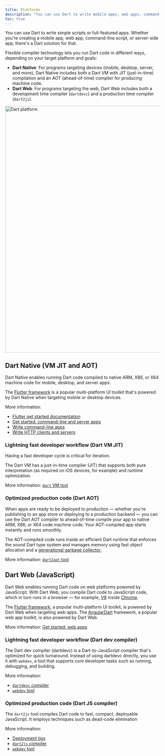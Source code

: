 ```yaml
---
title: Platforms
description: "You can use Dart to write mobile apps, web apps, command-line apps, backends, and more."
toc: true
---
```


You can use Dart to write simple scripts or full-featured apps. Whether you're
creating a mobile app, web app, command-line script, or server-side app, there's
a Dart solution for that.

Flexible compiler technology lets you run Dart code in different ways,
depending on your target platform and goals:

  * **Dart Native**: For programs targeting devices (mobile, desktop, server,
    and more), Dart Native includes both a Dart VM with JIT (just-in-time)
    compilation and an AOT (ahead-of-time) compiler for producing machine
    code.
  * **Dart Web**: For programs targeting the web, Dart Web includes both a
    development time compiler (`dartdevc`) and a production time compiler
    (`dart2js`).

<img src="{% asset platforms.svg @path %}" width="800px" alt="Dart platform">

## Dart Native (VM JIT and AOT)

Dart Native enables running Dart code compiled to native ARM, X86, or X64
machine code for mobile, desktop, and server apps.

The [Flutter framework]({{site.flutter}}) is a popular multi-platform UI toolkit
that's powered by Dart Native when targeting mobile or desktop devices.

More information:
* [Flutter get started documentation]({{site.flutter}}/docs/get-started/)
* [Get started: command-line and server apps](/tutorials/server/get-started)
* [Write command-line apps](/tutorials/server/cmdline)
* [Write HTTP clients and servers](/tutorials/server/httpserver)

### Lightning fast developer workflow (Dart VM JIT)

Having a fast developer cycle is critical for iteration. 

The Dart VM has a just-in-time compiler (JIT) that supports both pure interpretation
(as required on iOS devices, for example) and runtime optimization.

More information: [`dart` VM tool](/tools/dart-vm)

### Optimized production code (Dart AOT)

When apps are ready to be deployed to production — whether you're
publishing to an app store or deploying to a production backend —
you can use the Dart AOT compiler to ahead-of-time compile your app
to native ARM, X86, or X64 code machine code.
Your AOT-compiled app starts instantly and runs smoothly.

The AOT-compiled code runs inside an efficient Dart runtime that enforces
the sound Dart type system and manages memory using fast object allocation and a [generational garbage
collector.](https://medium.com/flutter-io/flutter-dont-fear-the-garbage-collector-d69b3ff1ca30)

More information: [`dart2aot` tool](/tools/dart2aot)

## Dart Web (JavaScript)

Dart Web enables running Dart code on web platforms powered by
JavaScript. With Dart Web, you compile Dart code to JavaScript code, which in
turn runs in a browser — for example, [V8](https://v8.dev/) inside
[Chrome](https://www.google.com/chrome/).

The [Flutter framework]({{site.flutter}}), a popular multi-platform UI toolkit,
is powered by Dart Web when targeting web apps. The
[AngularDart]({{site.angulardart}}) framework, a popular web app toolkit, is
also powered by Dart Web.


More information: [Get started: web apps](/web/get-started)

### Lightning fast developer workflow (Dart dev compiler)

The Dart dev compiler (dartdevc) is a Dart-to-JavaScript compiler
that's optimized for quick turnaround. Instead of using dartdevc directly,
you use it with `webdev`, a tool that supports core developer tasks such as
running, debugging, and building.

More information:
* [`dartdevc` compiler](/tools/dartdevc)
* [`webdev` tool](/tools/webdev)

### Optimized production code (Dart JS compiler)

The `dart2js` tool compiles Dart code to fast, compact, deployable JavaScript.
It employs techniques such as dead-code elimination

More information:
* [Deployment tips](/web/deployment)
* [`dart2js` compiler](/tools/dart2js)
* [`webdev` tool](/tools/webdev)
